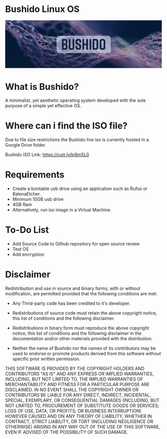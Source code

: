 # Bushido Linux OS

![](images/BUSHIDO.jpg)

# What is Bushido?

A minimalist, yet aesthetic operating system developed with the sole purpose of a simple yet effective OS. 

# Where can i find the ISO file?

Due to file size restrictions the Bushido live iso is currently hosted in a Google Drive folder.

Bushido ISO Link: https://cutt.ly/kj8m5L0

# Requirements 
* Create a bootable usb drive using an application such as Rufus or BalenaEtcher.
* Minimum 10GB usb drive
* 4GB Ram
* Alternatively, run iso image in a Virtual Machine.

# To-Do List 
* Add Source Code to Github repository for open source review
* Test OS
* Add encryption






# Disclaimer
 
Redistribution and use in source and binary forms, with or without modification, are permitted provided that the following conditions are met:

* Any Thrid-party code has been credited to it's developer.

* Redistributions of source code must retain the above copyright notice, 
  this list of conditions and the following disclaimer.

* Redistributions in binary form must reproduce the above copyright notice,
  this list of conditions and the following disclaimer in the documentation
  and/or other materials provided with the distribution.

* Neither the name of Bushido nor the names of its contributors 
  may be used to endorse or promote products derived from this software 
  without specific prior written permission.

THIS SOFTWARE IS PROVIDED BY THE COPYRIGHT HOLDERS AND CONTRIBUTORS "AS IS" AND ANY EXPRESS OR IMPLIED WARRANTIES, INCLUDING, BUT NOT LIMITED TO, THE IMPLIED WARRANTIES OF MERCHANTABILITY AND FITNESS FOR A PARTICULAR PURPOSE ARE DISCLAIMED. IN NO EVENT SHALL THE COPYRIGHT OWNER OR CONTRIBUTORS BE LIABLE FOR ANY DIRECT, INDIRECT, INCIDENTAL, SPECIAL, EXEMPLARY, OR CONSEQUENTIAL DAMAGES (INCLUDING, BUT NOT LIMITED TO, PROCUREMENT OF SUBSTITUTE GOODS OR SERVICES; LOSS OF USE, DATA, OR PROFITS; OR BUSINESS INTERRUPTION) HOWEVER CAUSED AND ON ANY THEORY OF LIABILITY, WHETHER IN CONTRACT, STRICT LIABILITY, OR TORT (INCLUDING NEGLIGENCE OR OTHERWISE) ARISING IN ANY WAY OUT OF THE USE OF THIS SOFTWARE, EVEN IF ADVISED OF THE POSSIBILITY OF SUCH DAMAGE.
